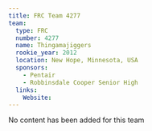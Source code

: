 ```yaml
---
title: FRC Team 4277
team:
  type: FRC
  number: 4277
  name: Thingamajiggers
  rookie_year: 2012
  location: New Hope, Minnesota, USA
  sponsors:
    - Pentair
    - Robbinsdale Cooper Senior High
  links:
    Website: 
---
```

No content has been added for this team